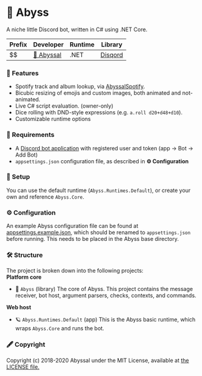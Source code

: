 # 🎀 Abyss
A niche little Discord bot, written in C# using .NET Core.
  
| Prefix     | Developer | Runtime   | Library                                    |
|------------|-----------|--------------------|--------------------------------------------|
| $$         | [🎀 Abyssal](https://github.com/abyssal) | .NET | [Disqord](https://github.com/Quahu/Disqord) | 
  
### 🎉 Features
- Spotify track and album lookup, via [AbyssalSpotify](http://github.com/abyssal/AbyssalSpotify).
- Bicubic resizing of emojis and custom images, both animated and not-animated.
- Live C# script evaluation. (owner-only)
- Dice rolling with DND-style expressions (e.g. `a.roll d20+d48+d10`).
- Customizable runtime options
  
### 👮‍ Requirements
- A [Discord bot application](https://discordapp.com/developers/applications/) with registered user and token (app -> Bot -> Add Bot)
- `appsettings.json` configuration file, as described in **⚙ Configuration**
  
### 🔧 Setup
You can use the default runtime (`Abyss.Runtimes.Default`), or create your own and reference `Abyss.Core`.

### ⚙ Configuration
An example Abyss configuration file can be found at [appsettings.example.json](appsettings.example.json), which should be renamed to `appsettings.json` before running. This needs to be placed in the Abyss base directory.

### 🛠 Structure
The project is broken down into the following projects:     
**Platform core** 
- 🎀 `Abyss` (library) The core of Abyss. This project contains the message receiver, bot host, argument parsers, checks, contexts, and commands.

**Web host**  
- 🪐 `Abyss.Runtimes.Default` (app) This is the Abyss basic runtime, which wraps `Abyss.Core` and runs the bot.  
  
### 🖋 Copyright
Copyright (c) 2018-2020 Abyssal under the MIT License, available at [the LICENSE file.](LICENSE.md)  
